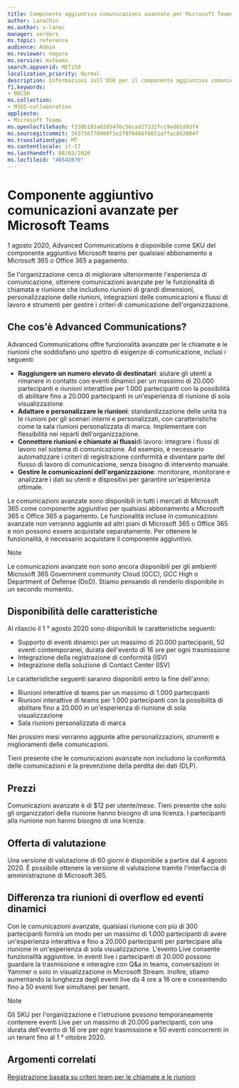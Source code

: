 ```yaml
---
title: Componente aggiuntivo comunicazioni avanzate per Microsoft Teams
author: LanaChin
ms.author: v-lanac
manager: serdars
ms.topic: reference
audience: Admin
ms.reviewer: nogaro
ms.service: msteams
search.appverid: MET150
localization_priority: Normal
description: Informazioni sull'USK per il componente aggiuntivo comunicazioni avanzate per Microsoft teams.
f1.keywords:
- NOCSH
ms.collection:
- M365-collaboration
appliesto:
- Microsoft Teams
ms.openlocfilehash: f330b183a02654f6c56cad27332fcc9ed81d93f4
ms.sourcegitcommit: 343756f70480f5e2f8f6486f8651affac8d2004f
ms.translationtype: MT
ms.contentlocale: it-IT
ms.lasthandoff: 08/03/2020
ms.locfileid: "46542870"
---
```

# <a name="advanced-communications-add-on-for-microsoft-teams"></a>Componente aggiuntivo comunicazioni avanzate per Microsoft Teams

1 agosto 2020, Advanced Communications è disponibile come SKU del componente aggiuntivo Microsoft teams per qualsiasi abbonamento a Microsoft 365 o Office 365 a pagamento.

Se l'organizzazione cerca di migliorare ulteriormente l'esperienza di comunicazione, ottenere comunicazioni avanzate per le funzionalità di chiamata e riunione che includono riunioni di grandi dimensioni, personalizzazione delle riunioni, integrazioni delle comunicazioni e flussi di lavoro e strumenti per gestire i criteri di comunicazione dell'organizzazione.

## <a name="what-is-advanced-communications"></a>Che cos'è Advanced Communications?

Advanced Communications offre funzionalità avanzate per le chiamate e le riunioni che soddisfano uno spettro di esigenze di comunicazione, inclusi i seguenti:

- **Raggiungere un numero elevato di destinatari**: aiutare gli utenti a rimanere in contatto con eventi dinamici per un massimo di 20.000 partecipanti e riunioni interattive per 1.000 partecipanti con la possibilità di abilitare fino a 20.000 partecipanti in un'esperienza di riunione di sola visualizzazione.
- **Adattare e personalizzare le riunioni**: standardizzazione delle unità tra le riunioni per gli scenari interni e personalizzati, con caratteristiche come la sala riunioni personalizzata di marca. Implementare con flessibilità nei reparti dell'organizzazione. 
- **Connettere riunioni e chiamate ai flussi**di lavoro: integrare i flussi di lavoro nel sistema di comunicazione. Ad esempio, è necessario automatizzare i criteri di registrazione conformità e diventare parte del flusso di lavoro di comunicazione, senza bisogno di intervento manuale.  
- **Gestire le comunicazioni dell'organizzazione**: monitorare, monitorare e analizzare i dati su utenti e dispositivi per garantire un'esperienza ottimale.

Le comunicazioni avanzate sono disponibili in tutti i mercati di Microsoft 365 come componente aggiuntivo per qualsiasi abbonamento a Microsoft 365 o Office 365 a pagamento. Le funzionalità incluse in comunicazioni avanzate non verranno aggiunte ad altri piani di Microsoft 365 o Office 365 e non possono essere acquistate separatamente. Per ottenere le funzionalità, è necessario acquistare il componente aggiuntivo.

> [!NOTE]
> Le comunicazioni avanzate non sono ancora disponibili per gli ambienti Microsoft 365 Government community Cloud (GCC), GCC High o Department of Defense (DoD). Stiamo pensando di renderlo disponibile in un secondo momento.

## <a name="feature-availability"></a>Disponibilità delle caratteristiche

Al rilascio il 1 ° agosto 2020 sono disponibili le caratteristiche seguenti:

- Supporto di eventi dinamici per un massimo di 20.000 partecipanti, 50 eventi contemporanei, durata dell'evento di 16 ore per ogni trasmissione
- Integrazione della registrazione di conformità (ISV)
- Integrazione della soluzione di Contact Center (ISV)

Le caratteristiche seguenti saranno disponibili entro la fine dell'anno:

- Riunioni interattive di teams per un massimo di 1.000 partecipanti
- Riunioni interattive di teams per 1.000 partecipanti con la possibilità di abilitare fino a 20.000 in un'esperienza di riunione di sola visualizzazione
- Sala riunioni personalizzata di marca

Nei prossimi mesi verranno aggiunte altre personalizzazioni, strumenti e miglioramenti delle comunicazioni. 

Tieni presente che le comunicazioni avanzate non includono la conformità delle comunicazioni e la prevenzione della perdita dei dati (DLP).

## <a name="pricing"></a>Prezzi

Comunicazioni avanzate è di $12 per utente/mese. Tieni presente che solo gli organizzatori della riunione hanno bisogno di una licenza. I partecipanti alla riunione non hanno bisogno di una licenza.

## <a name="trial-offer"></a>Offerta di valutazione

Una versione di valutazione di 60 giorni è disponibile a partire dal 4 agosto 2020. È possibile ottenere la versione di valutazione tramite l'interfaccia di amministrazione di Microsoft 365.

## <a name="difference-between-overflow-meetings-and-live-events"></a>Differenza tra riunioni di overflow ed eventi dinamici

Con le comunicazioni avanzate, qualsiasi riunione con più di 300 partecipanti fornirà un modo per un massimo di 1.000 partecipanti di avere un'esperienza interattiva e fino a 20.000 partecipanti per partecipare alla riunione in un'esperienza di sola visualizzazione. L'evento Live consente funzionalità aggiuntive. In eventi live i partecipanti di 20.000 possono guardare la trasmissione e interagire con Q&a in teams, conversazioni in Yammer o solo in visualizzazione in Microsoft Stream. Inoltre, stiamo aumentando la lunghezza degli eventi live da 4 ore a 16 ore e consentendo fino a 50 eventi live simultanei per tenant.  

> [!NOTE]
> Gli SKU per l'organizzazione e l'istruzione possono temporaneamente contenere eventi Live per un massimo di 20.000 partecipanti, con una durata dell'evento di 16 ore per ogni trasmissione e 50 eventi concorrenti in un tenant fino al 1 ° ottobre 2020.

## <a name="related-topics"></a>Argomenti correlati

[Registrazione basata su criteri team per le chiamate e le riunioni](https://docs.microsoft.com/MicrosoftTeams/teams-recording-policy)
